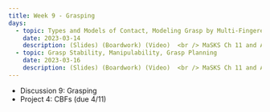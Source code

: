 ```yaml
---
title: Week 9 - Grasping
days:
  - topic: Types and Models of Contact, Modeling Grasp by Multi-Fingered Hands
    date: 2023-03-14
    description: (Slides) (Boardwork) (Video)  <br /> MaSKS Ch 11 and Appendix B
  - topic: Grasp Stability, Manipulability, Grasp Planning
    date: 2023-03-16
    description: (Slides) (Boardwork) (Video)  <br /> MaSKS Ch 11 and Appendix B
---
```


- Discussion 9: Grasping
- Project 4: CBFs (due 4/11)
